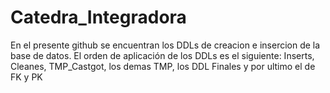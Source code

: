 # Catedra_Integradora
En el presente github se encuentran los DDLs de creacion e insercion de la base de datos.
El orden de aplicación de los DDLs es el siguiente: Inserts, Cleanes, TMP_Castgot, los demas TMP, los DDL Finales y por ultimo el de FK y PK
